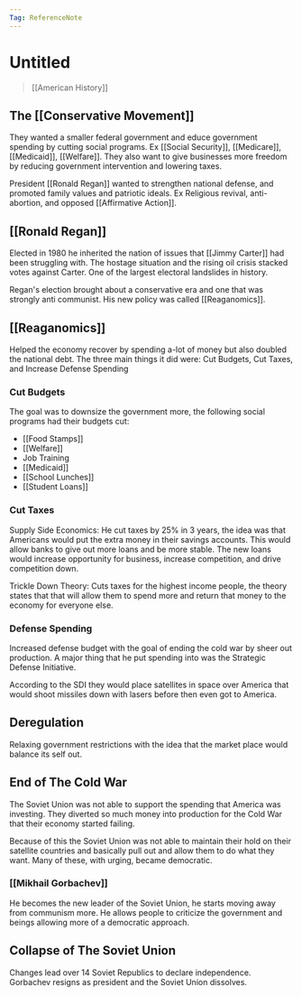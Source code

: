 ```yaml
---
Tag: ReferenceNote
---
```

# Untitled
> [[American History]]

## The [[Conservative Movement]]
They wanted a smaller federal government and educe government spending by cutting social programs. Ex [[Social Security]], [[Medicare]], [[Medicaid]], [[Welfare]]. They also want to give businesses more freedom by reducing government intervention and lowering taxes.

President [[Ronald Regan]] wanted to strengthen national defense, and promoted family values and patriotic ideals. Ex Religious revival, anti-abortion, and opposed [[Affirmative Action]].

## [[Ronald Regan]]
Elected in 1980 he inherited the nation of issues that [[Jimmy Carter]] had been struggling with. The hostage situation and the rising oil crisis stacked votes against Carter. One of the largest electoral landslides in history.

Regan's election brought about a conservative era and one that was strongly anti communist. His new policy was called [[Reaganomics]].

## [[Reaganomics]]
Helped the economy recover by spending a-lot of money but also doubled the national debt. The three main things it did were: Cut Budgets, Cut Taxes, and Increase Defense Spending

### Cut Budgets
The goal was to downsize the government more, the following social programs had their budgets cut:
- [[Food Stamps]]
- [[Welfare]]
- Job Training
- [[Medicaid]]
- [[School Lunches]]
- [[Student Loans]]

### Cut Taxes
Supply Side Economics: He cut taxes by 25% in 3 years, the idea was that Americans would put the extra money in their savings accounts. This would allow banks to give out more loans and be more stable. The new loans would increase opportunity for business, increase competition, and drive competition down.

Trickle Down Theory: Cuts taxes for the highest income people, the theory states that that will allow them to spend more and return that money to the economy for everyone else.

### Defense Spending
Increased defense budget with the goal of ending the cold war by sheer out production. A major thing that he put spending into was the Strategic Defense Initiative.

According to the SDI they would place satellites in space over America that would shoot missiles down with lasers before then even got to America.

## Deregulation
Relaxing government restrictions with the idea that the market place would balance its self out.

## End of The Cold War
The Soviet Union was not able to support the spending that America was investing. They diverted so much money into production for the Cold War that their economy started failing. 

Because of this the Soviet Union was not able to maintain their hold on their satellite countries and basically pull out and allow them to do what they want. Many of these, with urging, became democratic.

### [[Mikhail Gorbachev]]
He becomes the new leader of the Soviet Union, he starts moving away from communism more. He allows people to criticize the government and beings allowing more of a democratic approach.

## Collapse of The Soviet Union
Changes lead over 14 Soviet Republics to declare independence. Gorbachev resigns as president and the Soviet Union dissolves.